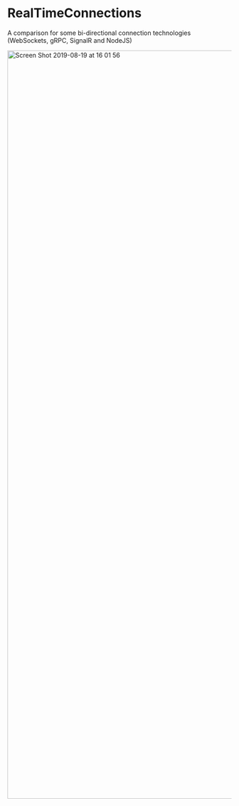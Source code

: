 # RealTimeConnections
A comparison for some bi-directional connection technologies (WebSockets, gRPC, SignalR and NodeJS)

<img width="1680" alt="Screen Shot 2019-08-19 at 16 01 56" src="https://user-images.githubusercontent.com/4151228/63267581-133d1380-c29b-11e9-9672-23f36283c434.png">
